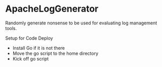# ApacheLogGenerator
Randomly generate nonsense to be used for evaluating log management tools.

Setup for Code Deploy
- Install Go if it is not there
- Move the go script to the home directory
- Kick off go script

